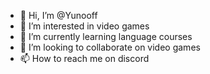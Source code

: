 - 👋 Hi, I’m @Yunooff
- 👀 I’m interested in video games
- 🌱 I’m currently learning language courses
- 💞️ I’m looking to collaborate on video games
- 📫 How to reach me on discord
  
<!---
Yunooff/Yunooff is a ✨ special ✨ repository because its `README.md` (this file) appears on your GitHub profile.
You can click the Preview link to take a look at your changes.
--->
